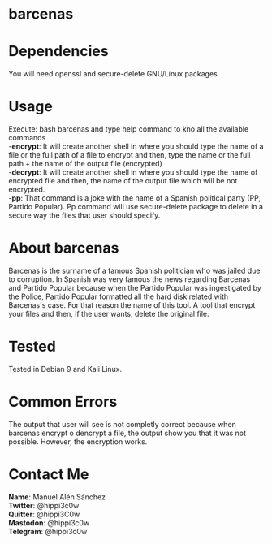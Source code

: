 # barcenas


# Dependencies
You will need openssl and secure-delete GNU/Linux packages

# Usage

Execute: bash barcenas and type help command to kno all the available commands<br>
-<b>encrypt</b>: It will create another shell in where you should type the name of a file or the full path of a file to encrypt and then, type the name or the full path + the name of the output file (encrypted)<br>
-<b>decrypt</b>: It will create another shell in where you should type the name of encrypted file and then, the name of the output file which will be not encrypted.<br>
-<b>pp</b>: That command is a joke with the name of a Spanish political party (PP, Partido Popular). Pp command will use secure-delete package to delete in a secure way the files that user should specify.<br>

# About barcenas

Barcenas is the surname of a famous Spanish politician who was jailed due to corruption. In Spanish was very famous the news regarding Barcenas and Partido Popular because when the Partido Popular was ingestigated by the Police, Partido Popular formatted all the hard disk related with Barcenas's case. For that reason the name of this tool. A tool that encrypt your files and then, if the user wants, delete the original file.

# Tested

Tested in Debian 9 and Kali Linux.

# Common Errors

The output that user will see is not completly correct because when barcenas encrypt o dencrypt a file, the output show you that it was not possible. However, the encryption works.

# Contact Me

<b>Name</b>: Manuel Alén Sánchez<br>
<b>Twitter</b>: @hippi3c0w<br>
<b>Quitter</b>: @hippi3C0w<br>
<b>Mastodon</b>: @hippi3c0w<br>
<b>Telegram</b>: @hippi3c0w<br>

